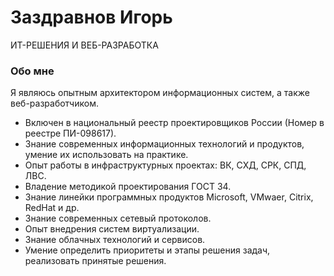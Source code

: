 <!DOCTYPE html>
<html lang="en">

<head>
<meta charset="utf-8" />
<title>Заздравнов Игорь</title>
<meta name="generator" content="Geany 1.33" />
<link href="style.css" rel="stylesheet">
</head>

<body>
	<h1 class="mb-0" id="1"><span class="text-primary">Заздравнов</span> <span class="text-secondary">Игорь</span></h1>
            <div class="subheading mb-5">ИТ-РЕШЕНИЯ И ВЕБ-РАЗРАБОТКА </div>
				<h3>Обо мне</h3>
				<p class="mb-5" style="max-width: 500px;" >Я являюсь опытным архитектором информационных систем, а также веб-разработчиком.</pp>
				<ul>
					<li>Включен в национальный реестр проектировщиков России (Номер в реестре ПИ-098617).</li>
					<li>Знание современных информационных технологий и продуктов, умение их использовать на практике.</li>
					<li>Опыт работы в инфраструктурных проектах: ВК, СХД, СРК, СПД, ЛВС.</li>
					<li>Владение методикой проектирования ГОСТ 34.</li>
					<li>Знание линейки программных продуктов Microsoft, VMwaer, Citrix, RedHat и др.</li>
					<li>Знание современных сетевый протоколов.</li>
					<li>Опыт внедрения систем виртуализации.</li>
					<li>Знание облачных технологий и сервисов.</li>
					<li>Умение определить приоритеты и этапы решения задач, реализовать принятые решения.</li>
				</ul>	

</body>

</html>

